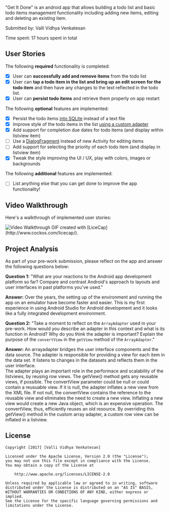 "Get It Done" is an android app that allows building a todo list and basic todo items management functionality including adding new items, editing and deleting an existing item.

Submitted by: Valli Vidhya Venkatesan

Time spent: 17 hours spent in total

## User Stories

The following **required** functionality is completed:

* [x] User can **successfully add and remove items** from the todo list
* [x] User can **tap a todo item in the list and bring up an edit screen for the todo item** and then have any changes to the text reflected in the todo list.
* [x] User can **persist todo items** and retrieve them properly on app restart

The following **optional** features are implemented:

* [x] Persist the todo items [into SQLite](http://guides.codepath.com/android/Persisting-Data-to-the-Device#sqlite) instead of a text file 
* [x] Improve style of the todo items in the list [using a custom adapter](http://guides.codepath.com/android/Using-an-ArrayAdapter-with-ListView)
* [x] Add support for completion due dates for todo items (and display within listview item)
* [ ] Use a [DialogFragment](http://guides.codepath.com/android/Using-DialogFragment) instead of new Activity for editing items
* [ ] Add support for selecting the priority of each todo item (and display in listview item)
* [x] Tweak the style improving the UI / UX, play with colors, images or backgrounds

The following **additional** features are implemented:

* [ ] List anything else that you can get done to improve the app functionality!

## Video Walkthrough

Here's a walkthrough of implemented user stories:

<img src='http://i.imgur.com/IG60lQT.gif' title='Video Walkthrough' width='' alt='Video Walkthrough' />
GIF created with [LiceCap](http://www.cockos.com/licecap/).

## Project Analysis

As part of your pre-work submission, please reflect on the app and answer the following questions below:

**Question 1:** "What are your reactions to the Android app development platform so far? Compare and contrast Android's approach to layouts and user interfaces in past platforms you've used."

**Answer:** Over the years, the setting up of the environment and running the app on an emulator have become faster and easier. This is my first experience in using Android Studio for Android development and it looks like a fully integrated development environment. 

**Question 2:** "Take a moment to reflect on the `ArrayAdapter` used in your pre-work. How would you describe an adapter in this context and what is its function in Android? Why do you think the adapter is important? Explain the purpose of the `convertView` in the `getView` method of the `ArrayAdapter`."

**Answer:** An arrayadapter bridges the user interface components and the data source. The adapter is responsible for providing a view for each item in the data set. It listens to changes in the datasets and reflects them in the user interface.  
    The adapter plays an important role in the performace and scalability of the listviews, by reusing row views. The getView() method gets any reusable views, if possible. The convertView parameter could be null or could contain a reusuable view. If it is null, the adapter inflates a new view from the XML file. If not null, the convertView contains the reference to the reusable view and eliminates the need to create a new view. Inflating a new view would create a new Java object, which is an expensive operation. The convertView, thus, efficiently reuses an old resource. 
    By overriding this getView() method in the custom array adapter, a custom row view can be inflated in a listview. 

## License

    Copyright [2017] [Valli Vidhya Venkatesan]

    Licensed under the Apache License, Version 2.0 (the "License");
    you may not use this file except in compliance with the License.
    You may obtain a copy of the License at

        http://www.apache.org/licenses/LICENSE-2.0

    Unless required by applicable law or agreed to in writing, software
    distributed under the License is distributed on an "AS IS" BASIS,
    WITHOUT WARRANTIES OR CONDITIONS OF ANY KIND, either express or implied.
    See the License for the specific language governing permissions and
    limitations under the License.
